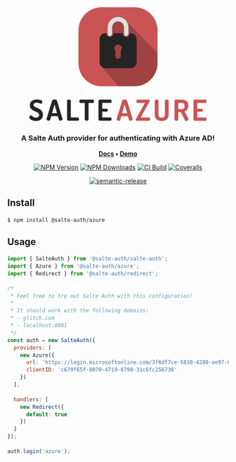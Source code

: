 <h2 align="center">
  <div>
    <a href="https://github.com/salte-auth/azure">
      <img height="180px" src="https://raw.githubusercontent.com/salte-auth/logos/master/images/logo.svg?sanitize=true">
      <br>
      <br>
      <img height="50px" src="https://raw.githubusercontent.com/salte-auth/logos/master/images/%40salte-auth/azure.svg?sanitize=true">
    </a>
  </div>
</h2>

<h3 align="center">
	A Salte Auth provider for authenticating with Azure AD!
</h3>

<p align="center">
	<strong>
		<a href="https://salte-auth.gitbook.io">Docs</a>
		•
		<a href="https://salte-auth-demo.glitch.me">Demo</a>
	</strong>
</p>

<div align="center">

  [![NPM Version][npm-version-image]][npm-url]
  [![NPM Downloads][npm-downloads-image]][npm-url]
  [![CI Build][github-actions-image]][github-actions-url]
  [![Coveralls][coveralls-image]][coveralls-url]

  [![semantic-release][semantic-release-image]][semantic-release-url]

</div>

## Install

```sh
$ npm install @salte-auth/azure
```

## Usage

```js
import { SalteAuth } from '@salte-auth/salte-auth';
import { Azure } from '@salte-auth/azure';
import { Redirect } from '@salte-auth/redirect';

/* 
 * Feel free to try out Salte Auth with this configuration!
 * 
 * It should work with the following domains:
 * - glitch.com
 * - localhost:8081
 */
const auth = new SalteAuth({
  providers: [
    new Azure({
      url: 'https://login.microsoftonline.com/3f6df7ce-5830-4280-ae97-8e4016d1c6d0',
      clientID: 'c679f65f-8070-4719-8798-31c6fc256736'
    })
  ],

  handlers: [
    new Redirect({
      default: true
    })
  ]
});

auth.login('azure');
```

[npm-version-image]: https://img.shields.io/npm/v/@salte-auth/azure.svg?style=flat
[npm-downloads-image]: https://img.shields.io/npm/dm/@salte-auth/azure.svg?style=flat
[npm-url]: https://npmjs.org/package/@salte-auth/azure

[github-actions-image]: https://github.com/salte-auth/azure/actions/workflows/ci.yml/badge.svg?branch=master 
[github-actions-url]: https://github.com/salte-auth/azure/actions/workflows/ci.yml

[coveralls-image]: https://img.shields.io/coveralls/salte-auth/azure/master.svg
[coveralls-url]: https://coveralls.io/github/salte-auth/azure?branch=master

[commitizen-image]: https://img.shields.io/badge/commitizen-friendly-brightgreen.svg
[commitizen-url]: https://commitizen.github.io/cz-cli/

[semantic-release-url]: https://github.com/semantic-release/semantic-release
[semantic-release-image]: https://img.shields.io/badge/%20%20%F0%9F%93%A6%F0%9F%9A%80-semantic--release-e10079.svg
